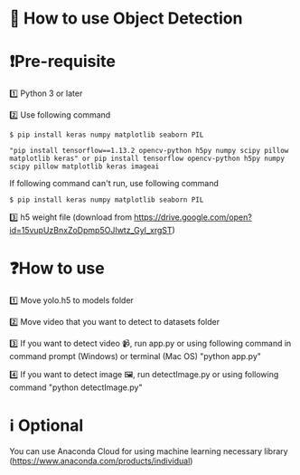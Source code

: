 # 🚨 How to use Object Detection

# ❗️Pre-requisite
1️⃣ Python 3 or later

2️⃣ Use following command
```
$ pip install keras numpy matplotlib seaborn PIL
```
    "pip install tensorflow==1.13.2 opencv-python h5py numpy scipy pillow matplotlib keras" or pip install tensorflow opencv-python h5py numpy scipy pillow matplotlib keras imageai
If following command can't run, use following command
```
$ pip install keras numpy matplotlib seaborn PIL
```
3️⃣ h5 weight file (download from https://drive.google.com/open?id=15vupUzBnxZoDpmp5OJIwtz_GyI_xrgST)

# ❓How to use
1️⃣ Move yolo.h5 to models folder

2️⃣ Move video that you want to detect to datasets folder

3️⃣ If you want to detect video 📹, run app.py or using following command in command prompt (Windows) or terminal (Mac OS)
    "python app.py"
    
4️⃣ If you want to detect image 🖼, run detectImage.py or using following command "python detectImage.py"


# ℹ️ Optional
You can use Anaconda Cloud for using machine learning necessary library (https://www.anaconda.com/products/individual)

